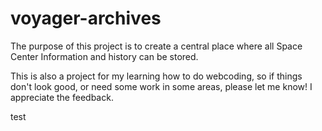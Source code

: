 # voyager-archives

The purpose of this project is to create a central place where all Space Center Information and history can be stored.

This is also a project for my learning how to do webcoding, so if things don't look good, or need some work in some areas, please let me know!  I appreciate the feedback.

test
